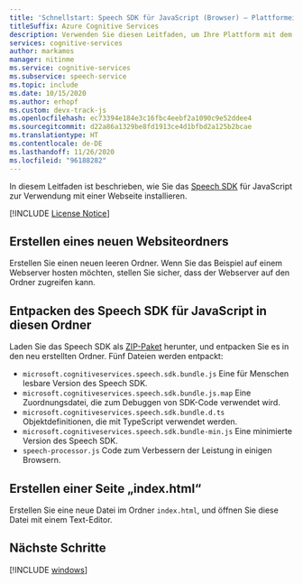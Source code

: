 ```yaml
---
title: 'Schnellstart: Speech SDK für JavaScript (Browser) – Plattformeinrichtung: Speech-Dienst'
titleSuffix: Azure Cognitive Services
description: Verwenden Sie diesen Leitfaden, um Ihre Plattform mit dem Speech Service SDK für die Verwendung von JavaScript (Browser) einzurichten.
services: cognitive-services
author: markamos
manager: nitinme
ms.service: cognitive-services
ms.subservice: speech-service
ms.topic: include
ms.date: 10/15/2020
ms.author: erhopf
ms.custom: devx-track-js
ms.openlocfilehash: ec73394e184e3c16fbc4eebf2a1090c9e52ddee4
ms.sourcegitcommit: d22a86a1329be8fd1913ce4d1bfbd2a125b2bcae
ms.translationtype: HT
ms.contentlocale: de-DE
ms.lasthandoff: 11/26/2020
ms.locfileid: "96188282"
---
```

In diesem Leitfaden ist beschrieben, wie Sie das [Speech SDK](~/articles/cognitive-services/speech-service/speech-sdk.md) für JavaScript zur Verwendung mit einer Webseite installieren.

[!INCLUDE [License Notice](~/includes/cognitive-services-speech-service-license-notice.md)]

## <a name="create-a-new-website-folder"></a>Erstellen eines neuen Websiteordners

Erstellen Sie einen neuen leeren Ordner. Wenn Sie das Beispiel auf einem Webserver hosten möchten, stellen Sie sicher, dass der Webserver auf den Ordner zugreifen kann.

## <a name="unpack-the-speech-sdk-for-javascript-into-that-folder"></a>Entpacken des Speech SDK für JavaScript in diesen Ordner

Laden Sie das Speech SDK als [ZIP-Paket](https://aka.ms/csspeech/jsbrowserpackage) herunter, und entpacken Sie es in den neu erstellten Ordner. Fünf Dateien werden entpackt:
* `microsoft.cognitiveservices.speech.sdk.bundle.js` Eine für Menschen lesbare Version des Speech SDK.
* `microsoft.cognitiveservices.speech.sdk.bundle.js.map` Eine Zuordnungsdatei, die zum Debuggen von SDK-Code verwendet wird.
* `microsoft.cognitiveservices.speech.sdk.bundle.d.ts` Objektdefinitionen, die mit TypeScript verwendet werden.
* `microsoft.cognitiveservices.speech.sdk.bundle-min.js` Eine minimierte Version des Speech SDK.
* `speech-processor.js` Code zum Verbessern der Leistung in einigen Browsern.

## <a name="create-an-indexhtml-page"></a>Erstellen einer Seite „index.html“

Erstellen Sie eine neue Datei im Ordner `index.html`, und öffnen Sie diese Datei mit einem Text-Editor.

## <a name="next-steps"></a>Nächste Schritte

[!INCLUDE [windows](../quickstart-list.md)]